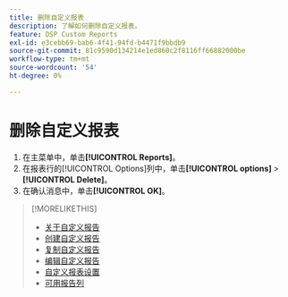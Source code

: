 ```yaml
---
title: 删除自定义报表
description: 了解如何删除自定义报表。
feature: DSP Custom Reports
exl-id: e3cebb69-bab6-4f41-94fd-b4471f9bbdb9
source-git-commit: 81c9590d134214e1ed860c2f8116ff66882000be
workflow-type: tm+mt
source-wordcount: '54'
ht-degree: 0%

---
```


# 删除自定义报表

1. 在主菜单中，单击&#x200B;**[!UICONTROL Reports]**。
1. 在报表行的[!UICONTROL Options]列中，单击&#x200B;**[!UICONTROL options]** > **[!UICONTROL Delete]**。
1. 在确认消息中，单击&#x200B;**[!UICONTROL OK]**。

>[!MORELIKETHIS]
>
>* [关于自定义报告](/help/dsp/reports/report-about.md)
>* [创建自定义报告](/help/dsp/reports/report-create.md)
>* [复制自定义报告](/help/dsp/reports/report-copy.md)
>* [编辑自定义报告](/help/dsp/reports/report-edit.md)
>* [自定义报表设置](/help/dsp/reports/report-settings.md)
>* [可用报告列](/help/dsp/reports/report-columns.md)

